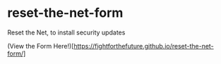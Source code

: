 reset-the-net-form
==================

Reset the Net, to install security updates

(View the Form Here!)[https://fightforthefuture.github.io/reset-the-net-form/]
